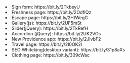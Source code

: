 

<li> Sign form: https://bit.ly/2TkbeyU
<li> Freshness page: https://bit.ly/2OdfiQz 
<li> Escape page: https://bit.ly/2HtWegG
<li> Gallery(js): https://bit.ly/2UF5mSt
<li> Slider(jQuery): https://bit.ly/2TkRefH
<li> Accordion (jQuery): https://bit.ly/2UK2VOs
<li> New Providence app: https://bit.ly/2JlvbF2 
<li> Travel page: https://bit.ly/2I0OK2l  
<li> SEO Whiteking(desktop variant): https://bit.ly/31p8aXs 
<li>Clothing page: https://bit.ly/309cWac  
